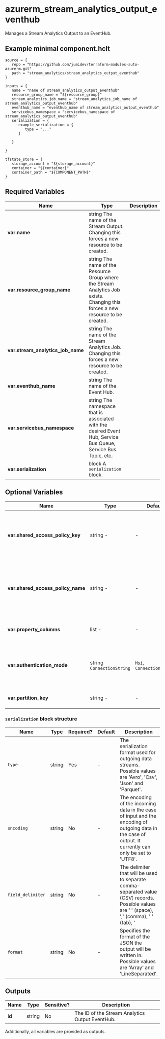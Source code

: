 # azurerm_stream_analytics_output_eventhub

Manages a Stream Analytics Output to an EventHub.

## Example minimal component.hclt

```hcl
source = {
   repo = "https://github.com/jumidev/terraform-modules-auto-azurerm.git" 
   path = "stream_analytics/stream_analytics_output_eventhub" 
}

inputs = {
   name = "name of stream_analytics_output_eventhub" 
   resource_group_name = "${resource_group}" 
   stream_analytics_job_name = "stream_analytics_job_name of stream_analytics_output_eventhub" 
   eventhub_name = "eventhub_name of stream_analytics_output_eventhub" 
   servicebus_namespace = "servicebus_namespace of stream_analytics_output_eventhub" 
   serialization = {
      example_serialization = {
         type = "..."   
      }
  
   }
 
}

tfstate_store = {
   storage_account = "${storage_account}" 
   container = "${container}" 
   container_path = "${COMPONENT_PATH}" 
}

```

## Required Variables

| Name | Type |  Description |
| ---- | --------- |  ----------- |
| **var.name** | string  The name of the Stream Output. Changing this forces a new resource to be created. | 
| **var.resource_group_name** | string  The name of the Resource Group where the Stream Analytics Job exists. Changing this forces a new resource to be created. | 
| **var.stream_analytics_job_name** | string  The name of the Stream Analytics Job. Changing this forces a new resource to be created. | 
| **var.eventhub_name** | string  The name of the Event Hub. | 
| **var.servicebus_namespace** | string  The namespace that is associated with the desired Event Hub, Service Bus Queue, Service Bus Topic, etc. | 
| **var.serialization** | block  A `serialization` block. | 

## Optional Variables

| Name | Type |  Default  |  possible values |  Description |
| ---- | --------- |  ----------- | ----------- | ----------- |
| **var.shared_access_policy_key** | string  -  |  -  |  The shared access policy key for the specified shared access policy. Required when `authentication_mode` is set to `ConnectionString`. | 
| **var.shared_access_policy_name** | string  -  |  -  |  The shared access policy name for the Event Hub, Service Bus Queue, Service Bus Topic, etc. Required when `authentication_mode` is set to `ConnectionString`. | 
| **var.property_columns** | list  -  |  -  |  A list of property columns to add to the Event Hub output. | 
| **var.authentication_mode** | string  `ConnectionString`  |  `Msi`, `ConnectionString`  |  The authentication mode for the Stream Output. Possible values are `Msi` and `ConnectionString`. Defaults to `ConnectionString`. | 
| **var.partition_key** | string  -  |  -  |  The column that is used for the Event Hub partition key. | 

### `serialization` block structure

| Name | Type | Required? | Default | Description |
| ---- | ---- | --------- | ------- | ----------- |
| `type` | string | Yes | - | The serialization format used for outgoing data streams. Possible values are 'Avro', 'Csv', 'Json' and 'Parquet'. |
| `encoding` | string | No | - | The encoding of the incoming data in the case of input and the encoding of outgoing data in the case of output. It currently can only be set to 'UTF8'. |
| `field_delimiter` | string | No | - | The delimiter that will be used to separate comma-separated value (CSV) records. Possible values are ' ' (space), ',' (comma), '	' (tab), '|' (pipe) and ';'. |
| `format` | string | No | - | Specifies the format of the JSON the output will be written in. Possible values are 'Array' and 'LineSeparated'. |



## Outputs

| Name | Type | Sensitive? | Description |
| ---- | ---- | --------- | --------- |
| **id** | string | No  | The ID of the Stream Analytics Output EventHub. | 

Additionally, all variables are provided as outputs.
